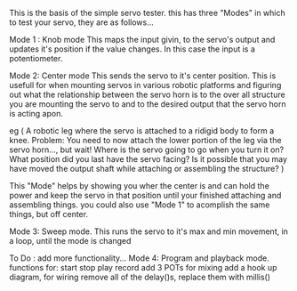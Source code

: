 This is the basis of the simple servo tester.
this has three "Modes" in which to test your servo, they are as follows...

Mode 1 : Knob mode
  This maps the input givin, to the servo's output and updates it's position if the value changes. In this case the input is a potentiometer.
  
Mode 2: Center mode
  This sends the servo to it's center position.
  This is usefull for when mounting servos in various robotic platforms and figuring out 
  what the relationship between the servo horn is to the over all structure you are 
  mounting the servo to and to the desired output that the servo horn is acting apon.
  
  eg ( A robotic leg where the servo is attached to a ridigid body to form a knee. 
       Problem: You need to now attach the lower portion of the leg via the servo 
       horn..., but wait! 
       Where is the servo going to go when you turn it on? 
       What position did you last have the servo facing?
       Is it possible that you may have moved the output shaft while attaching or assembling the structure? )
          
  This "Mode" helps by showing you wher the center is and can hold the power and keep the servo in that 
  position until your finished attaching and assembling things.
  you could also use "Mode 1" to acomplish the same things, but off center.

Mode 3: Sweep mode.
  This runs the servo to it's max and min movement, in a loop,  until the mode is changed

To Do :
    add more functionality...
    Mode 4: Program and playback mode.
      functions for: 
          start 
          stop
          play 
          record
      add 3 POTs for mixing
      add a hook up diagram, for wiring
      remove all of the delay()s, replace them with millis()
       
